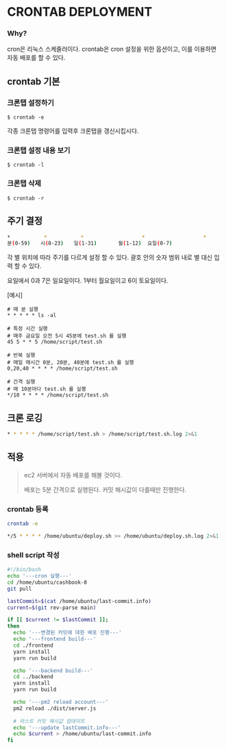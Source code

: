 # CRONTAB DEPLOYMENT

### Why?

cron은 리눅스 스케줄러이다. crontab은 cron 설정을 위한 옵션이고, 이를 이용하면 자동 배포를 할 수 있다.

## crontab 기본

### 크론탭 설정하기

```shell
$ crontab -e
```

각종 크론탭 명령어를 입력후 크론탭을 갱신시킵시다.

### 크론탭 설정 내용 보기

```shell
$ crontab -l
```

### 크론탭 삭제

```shell
$ crontab -r
```

## 주기 결정

```sh
*　　　　　　	*　　　　　　	*					*					*
분(0-59)　　시(0-23)　　일(1-31)		월(1-12)	 요일(0-7)
```

각 별 위치에 따라 주기를 다르게 설정 할 수 있다. 괄호 안의 숫자 범위 내로 별 대신 입력 할 수 있다. 

요일에서 0과 7은 일요일이다. 1부터 월요일이고 6이 토요일이다.

[예시]

```shell
# 매 분 실행
* * * * * ls -al

# 특정 시간 실행
# 매주 금요일 오전 5시 45분에 test.sh 를 실행
45 5 * * 5 /home/script/test.sh

# 반복 실행
# 매일 매시간 0분, 20분, 40분에 test.sh 를 실행
0,20,40 * * * * /home/script/test.sh

# 간격 실행
# 매 10분마다 test.sh 를 실행
*/10 * * * * /home/script/test.sh
```

## 크론 로깅

```sh
* * * * * /home/script/test.sh > /home/script/test.sh.log 2>&1
```

## 적용

> ec2 서버에서 자동 배포를 해볼 것이다. 
>
> 배포는 5분 간격으로 실행된다. 커밋 해시값이 다를때만 진행한다.

### crontab 등록

```sh
crontab -e

*/5 * * * * /home/ubuntu/deploy.sh >> /home/ubuntu/deploy.sh.log 2>&1
```

### shell script 작성

```sh
#!/bin/bash
echo '---cron 실행---'
cd /home/ubuntu/cashbook-8
git pull

lastCommit=$(cat /home/ubuntu/last-commit.info)
current=$(git rev-parse main)

if [[ $current != $lastCommit ]];
then
  echo '---변경된 커밋에 대한 배포 진행---'
  echo '---frontend build---'
  cd ./frontend
  yarn install
  yarn run build

  echo '---backend build---'
  cd ../backend
  yarn install
  yarn run build

  echo '---pm2 reload account---'
  pm2 reload ./dist/server.js
  
  # 라스트 커밋 해시값 업데이트
  echo '---update lastCommit.info---'
  echo $current > /home/ubuntu/last-commit.info
fi
```


